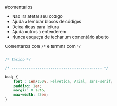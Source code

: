 #comentarios

* Não irá afetar seu código
* Ajuda a lembrar blocos de códigos
* Deixa dicas para leitura
* Ajuda outros a entenderem
* Nunca esqueça de fechar um comentário aberto

Comentários com `/*` e termina com `*/`

```css

/* Básico */

/* ------------------------------------------ */ 

body {
    font : 1em/150%, Helvetica, Arial, sans-serif;
    padding: 1em;
    margin: 0 auto;
    max-width: 33em;    
}
